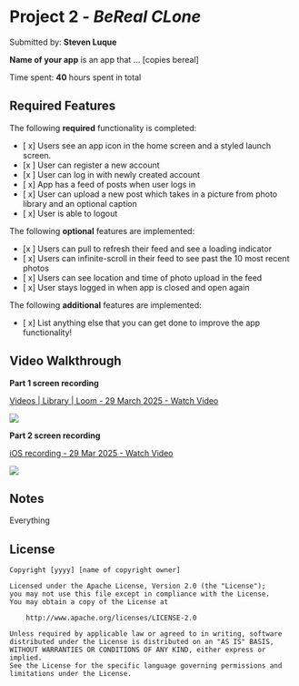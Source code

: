 # Project 2 - *BeReal CLone*

Submitted by: **Steven Luque**

**Name of your app** is an app that ... [copies bereal] 

Time spent: **40** hours spent in total

## Required Features

The following **required** functionality is completed:

- [ x] Users see an app icon in the home screen and a styled launch screen.
- [x ] User can register a new account
- [x ] User can log in with newly created account
- [ x] App has a feed of posts when user logs in
- [ x] User can upload a new post which takes in a picture from photo library and an optional caption	
- [ x] User is able to logout	
 
The following **optional** features are implemented:

- [x ] Users can pull to refresh their feed and see a loading indicator
- [ x] Users can infinite-scroll in their feed to see past the 10 most recent photos
- [ x] Users can see location and time of photo upload in the feed	
- [ x] User stays logged in when app is closed and open again	


The following **additional** features are implemented:

- [ x] List anything else that you can get done to improve the app functionality!

## Video Walkthrough
**Part 1 screen recording**
<div>
    <a href="https://www.loom.com/share/a8b491bda31d4d06ba605fd0243534b3">
      <p>Videos | Library | Loom - 29 March 2025 - Watch Video</p>
    </a>
    <a href="https://www.loom.com/share/a8b491bda31d4d06ba605fd0243534b3">
      <img style="max-width:300px;" src="https://cdn.loom.com/sessions/thumbnails/a8b491bda31d4d06ba605fd0243534b3-68c9d478dcd750c8-full-play.gif">
    </a>
  </div>

  **Part 2 screen recording**

  <div>
    <a href="https://www.loom.com/share/29882058e36c40c18d20e933143d746a">
      <p>iOS recording - 29 Mar 2025 - Watch Video</p>
    </a>
    <a href="https://www.loom.com/share/29882058e36c40c18d20e933143d746a">
      <img style="max-width:300px;" src="https://cdn.loom.com/sessions/thumbnails/29882058e36c40c18d20e933143d746a-48332b298964d3ff-full-play.gif">
    </a>
  </div>

## Notes

Everything
## License

    Copyright [yyyy] [name of copyright owner]

    Licensed under the Apache License, Version 2.0 (the "License");
    you may not use this file except in compliance with the License.
    You may obtain a copy of the License at

        http://www.apache.org/licenses/LICENSE-2.0

    Unless required by applicable law or agreed to in writing, software
    distributed under the License is distributed on an "AS IS" BASIS,
    WITHOUT WARRANTIES OR CONDITIONS OF ANY KIND, either express or implied.
    See the License for the specific language governing permissions and
    limitations under the License.
